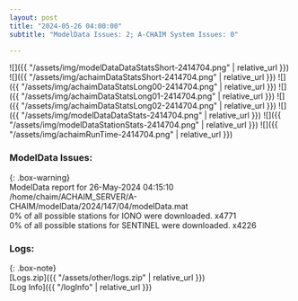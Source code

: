 ```yaml
---
layout: post
title: "2024-05-26 04:00:00"
subtitle: "ModelData Issues: 2; A-CHAIM System Issues: 0"

---
```


![]({{ "/assets/img/modelDataDataStatsShort-2414704.png" | relative_url }})
![]({{ "/assets/img/achaimDataStatsShort-2414704.png" | relative_url }})
![]({{ "/assets/img/achaimDataStatsLong00-2414704.png" | relative_url }})
![]({{ "/assets/img/achaimDataStatsLong01-2414704.png" | relative_url }})
![]({{ "/assets/img/achaimDataStatsLong02-2414704.png" | relative_url }})
![]({{ "/assets/img/modelDataDataStats-2414704.png" | relative_url }})
![]({{ "/assets/img/modelDataStationStats-2414704.png" | relative_url }})
![]({{ "/assets/img/achaimRunTime-2414704.png" | relative_url }})


### ModelData Issues:  
  
{: .box-warning}  
 ModelData report for 26-May-2024 04:15:10   
 /home/chaim/ACHAIM_SERVER/A-CHAIM/modelData/2024/147/04/modelData.mat   
 0% of all possible stations for IONO were downloaded. x4771   
 0% of all possible stations for SENTINEL were downloaded. x4226   
  


### Logs:  
  
{: .box-note}  
[Logs.zip]({{ "/assets/other/logs.zip" | relative_url }})  
[Log Info]({{ "/logInfo" | relative_url }})  
